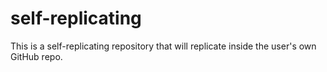 # self-replicating
This is a self-replicating repository that will replicate inside the user's own GitHub repo.
